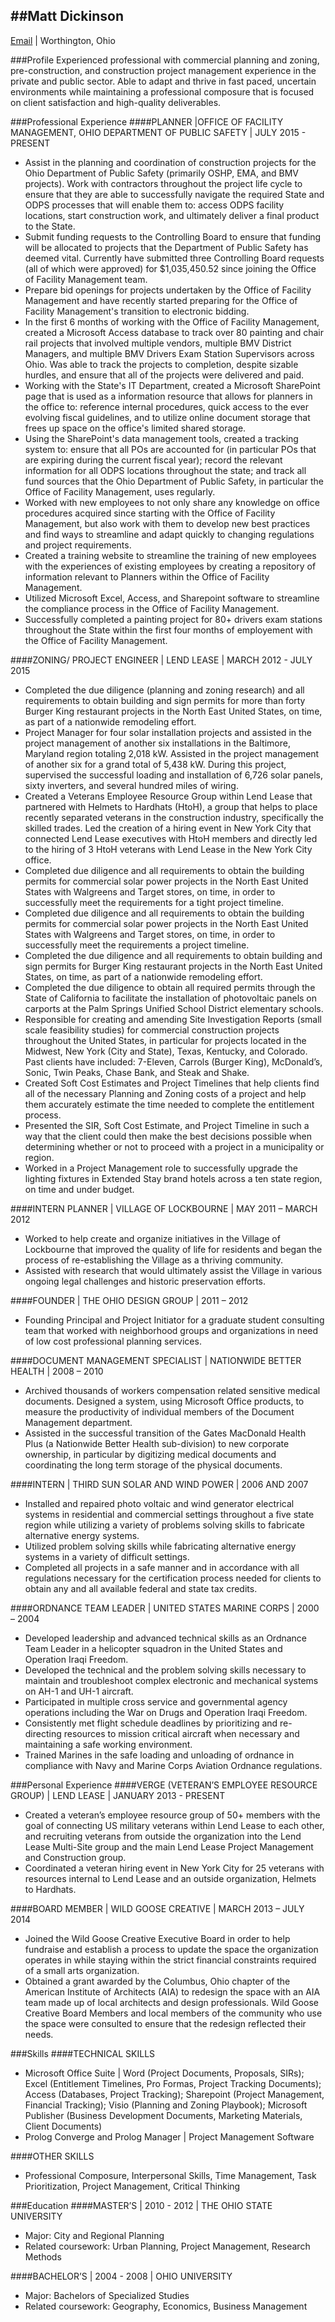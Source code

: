 ﻿##Matt Dickinson
----
[Email](matt.dickinson@outlook.com) | Worthington, Ohio

###Profile
Experienced professional with commercial planning and zoning, pre-construction, and construction project management experience in the private and public sector. Able to adapt and thrive in fast paced, uncertain environments while maintaining a professional composure that is focused on client satisfaction and high-quality deliverables. 

###Professional Experience
####PLANNER |OFFICE OF FACILITY MANAGEMENT, OHIO DEPARTMENT OF PUBLIC SAFETY | JULY 2015 - PRESENT
- Assist in the planning and coordination of construction projects for the Ohio Department of Public Safety (primarily OSHP, EMA, and BMV projects). Work with contractors throughout the project life cycle to ensure that they are able to successfully navigate the required State and ODPS processes that will enable them to: access ODPS facility locations, start construction work, and ultimately deliver a final product to the State.
- Submit funding requests to the Controlling Board to ensure that funding will be allocated to projects that the Department of Public Safety has deemed vital. Currently have submitted three Controlling Board requests (all of which were approved) for $1,035,450.52 since joining the Office of Facility Management team.
- Prepare bid openings for projects undertaken by the Office of Facility Management and have recently started preparing for the Office of Facility Management's transition to electronic bidding. 
- In the first 6 months of working with the Office of Facility Management, created a Microsoft Access database to track over 80 painting and chair rail projects that involved multiple vendors, multiple BMV District Managers, and multiple BMV Drivers Exam Station Supervisors across Ohio. Was able to track the projects to completion, despite sizable hurdles, and ensure that all of the projects were delivered and paid.
- Working with the State's IT Department, created a Microsoft SharePoint page that is used as a information resource that allows for planners in the office to: reference internal procedures, quick access to the ever evolving fiscal guidelines, and to utilize online document storage that frees up space on the office's limited shared storage. 
- Using the SharePoint's data management tools, created a tracking system to: ensure that all POs are accounted for (in particular POs that are expiring during the current fiscal year); record the relevant information for all ODPS locations throughout the state; and track all fund sources that the Ohio Department of Public Safety, in particular the Office of Facility Management, uses regularly. 
- Worked with new employees to not only share any knowledge on office procedures acquired since starting with the Office of Facility Management, but also work with them to develop new best practices and find ways to streamline and adapt quickly to changing regulations and project requirements. 
- Created a training website to streamline the training of new employees with the experiences of existing employees by creating a repository of information relevant to Planners within the Office of Facility Management. 
- Utilized Microsoft Excel, Access, and Sharepoint software to streamline the compliance process in the Office of Facility Management. 
- Successfully completed a painting project for 80+ drivers exam stations throughout the State within the first four months of employement with the Office of Facility Management.

####ZONING/ PROJECT ENGINEER | LEND LEASE | MARCH 2012 - JULY 2015
- Completed the due diligence (planning and zoning research) and all requirements to obtain building and sign permits for more than forty Burger King restaurant projects in the North East United States, on time, as part of a nationwide remodeling effort.
- Project Manager for four solar installation projects and assisted in the project management of another six installations in the Baltimore, Maryland region totaling 2,018 kW. Assisted in the project management of another six for a grand total of 5,438 kW. During this project, supervised the successful loading and installation of 6,726 solar panels, sixty inverters, and several hundred miles of wiring.
- Created a Veterans Employee Resource Group within Lend Lease that partnered with Helmets to Hardhats (HtoH), a group that helps to place recently separated veterans in the construction industry, specifically the skilled trades. Led the creation of a hiring event in New York City that connected Lend Lease executives with HtoH members and directly led to the hiring of 3 HtoH veterans with Lend Lease in the New York City office.
- Completed due diligence and all requirements to obtain the building permits for commercial solar power projects in the North East United States with Walgreens and Target stores, on time, in order to successfully meet the requirements for a tight project timeline.
- Completed due diligence and all requirements to obtain the building permits for commercial solar power projects in the North East United States with Walgreens and Target stores, on time, in order to successfully meet the requirements a project timeline.
- Completed the due diligence and all requirements to obtain building and sign permits for Burger King restaurant projects in the North East United States, on time, as part of a nationwide remodeling effort.
- Completed the due diligence to obtain all required permits through the State of California to facilitate the installation of photovoltaic panels on carports at the Palm Springs Unified School District elementary schools.
- Responsible for creating and amending Site Investigation Reports (small scale feasibility studies) for commercial construction projects throughout the United States, in particular for projects located in the Midwest, New York (City and State), Texas, Kentucky, and Colorado. Past clients have included: 7-Eleven, Carrols (Burger King), McDonald’s, Sonic, Twin Peaks, Chase Bank, and Steak and Shake. 
- Created Soft Cost Estimates and Project Timelines that help clients find all of the necessary Planning and Zoning costs of a project and help them accurately estimate the time needed to complete the entitlement process. 
- Presented the SIR, Soft Cost Estimate, and Project Timeline in such a way that the client could then make the best decisions possible when determining whether or not to proceed with a project in a municipality or region.
- Worked in a Project Management role to successfully upgrade the lighting fixtures in Extended Stay brand hotels across a ten state region, on time and under budget. 

####INTERN PLANNER | VILLAGE OF LOCKBOURNE | MAY 2011 – MARCH 2012
- Worked to help create and organize initiatives in the Village of Lockbourne that improved the quality of life for residents and began the process of re-establishing the Village as a thriving community. 
- Assisted with research that would ultimately assist the Village in various ongoing legal challenges and historic preservation efforts.

####FOUNDER | THE OHIO DESIGN GROUP | 2011 – 2012
- Founding Principal and Project Initiator for a graduate student consulting team that worked with neighborhood groups and organizations in need of low cost professional planning services.

####DOCUMENT MANAGEMENT SPECIALIST | NATIONWIDE BETTER HEALTH | 2008 – 2010
- Archived thousands of workers compensation related sensitive medical documents. Designed a system, using Microsoft Office products, to measure the productivity of individual members of the Document Management department.
- Assisted in the successful transition of the Gates MacDonald Health Plus (a Nationwide Better Health sub-division) to new corporate ownership, in particular by digitizing medical documents and coordinating the long term storage of the physical documents.

####INTERN | THIRD SUN SOLAR AND WIND POWER | 2006 AND 2007
- Installed and repaired photo voltaic and wind generator electrical systems in residential and commercial settings throughout a five state region while utilizing a variety of problems solving skills to fabricate alternative energy systems.
- Utilized problem solving skills while fabricating alternative energy systems in a variety of difficult settings.
- Completed all projects in a safe manner and in accordance with all regulations necessary for the certification process needed for clients to obtain any and all available federal and state tax credits. 

####ORDNANCE TEAM LEADER | UNITED STATES MARINE CORPS | 2000 – 2004
- Developed leadership and advanced technical skills as an Ordnance Team Leader in a helicopter squadron in the United States and Operation Iraqi Freedom. 
- Developed the technical and the problem solving skills necessary to maintain and troubleshoot complex electronic and mechanical systems on AH-1 and UH-1 aircraft.
- Participated in multiple cross service and governmental agency operations including the War on Drugs and Operation Iraqi Freedom.
- Consistently met flight schedule deadlines by prioritizing and re-directing resources to mission critical aircraft when necessary and maintaining a safe working environment.
- Trained Marines in the safe loading and unloading of ordnance in compliance with Navy and Marine Corps Aviation Ordnance regulations. 

###Personal Experience
####VERGE (VETERAN’S EMPLOYEE RESOURCE GROUP) | LEND LEASE | JANUARY 2013 - PRESENT
- Created a veteran’s employee resource group of 50+ members with the goal of connecting US military veterans within Lend Lease to each other, and recruiting veterans from outside the organization into the Lend Lease Multi-Site group and the main Lend Lease Project Management and Construction group.
- Coordinated a veteran hiring event in New York City for 25 veterans with resources internal to Lend Lease and an outside organization, Helmets to Hardhats. 

####BOARD MEMBER | WILD GOOSE CREATIVE | MARCH 2013 – JULY 2014
- Joined the Wild Goose Creative Executive Board in order to help fundraise and establish a process to update the space the organization operates in while staying within the strict financial constraints required of a small arts organization.
- Obtained a grant awarded by the Columbus, Ohio chapter of the American Institute of Architects (AIA) to redesign the space with an AIA team made up of local architects and design professionals. Wild Goose Creative Board Members and local members of the community who use the space were consulted to ensure that the redesign reflected their needs. 

###Skills 
####TECHNICAL SKILLS
- Microsoft Office Suite | Word (Project Documents, Proposals, SIRs); Excel (Entitlement Timelines, Pro Formas, Project Tracking Documents); Access (Databases, Project Tracking); Sharepoint (Project Management, Financial Tracking); Visio (Planning and Zoning Playbook); Microsoft Publisher (Business Development Documents, Marketing Materials, Client Documents)
- Prolog Converge and Prolog Manager | Project Management Software 

####OTHER SKILLS
- Professional Composure, Interpersonal Skills, Time Management, Task Prioritization, Project Management, Critical Thinking

###Education
####MASTER’S | 2010 - 2012 | THE OHIO STATE UNIVERSITY
- Major: City and Regional Planning
- Related coursework: Urban Planning, Project Management, Research Methods

####BACHELOR’S | 2004 - 2008 | OHIO UNIVERSITY
- Major: Bachelors of Specialized Studies
- Related coursework: Geography, Economics, Business Management

